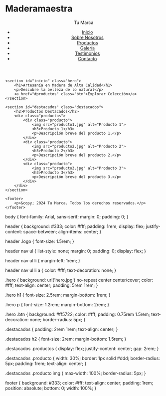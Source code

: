 # Maderamaestra
<!DOCTYPE html>
<html lang="es">
<head>
    <meta charset="UTF-8">
    <meta name="viewport" content="width=device-width, initial-scale=1.0">
    <title>Artesanía en Madera</title>
    <link rel="stylesheet" href="styles.css">
</head>
<body>
    <header>
        <div class="logo">Tu Marca</div>
        <nav>
            <ul>
                <li><a href="#inicio">Inicio</a></li>
                <li><a href="#sobre-nosotros">Sobre Nosotros</a></li>
                <li><a href="#productos">Productos</a></li>
                <li><a href="#galeria">Galería</a></li>
                <li><a href="#testimonios">Testimonios</a></li>
                <li><a href="#contacto">Contacto</a></li>
            </ul>
        </nav>
    </header>

    <section id="inicio" class="hero">
        <h1>Artesanía en Madera de Alta Calidad</h1>
        <p>Descubre la belleza de lo natural</p>
        <a href="#productos" class="btn">Explorar Colección</a>
    </section>

    <section id="destacados" class="destacados">
        <h2>Productos Destacados</h2>
        <div class="productos">
            <div class="producto">
                <img src="producto1.jpg" alt="Producto 1">
                <h3>Producto 1</h3>
                <p>Descripción breve del producto 1.</p>
            </div>
            <div class="producto">
                <img src="producto2.jpg" alt="Producto 2">
                <h3>Producto 2</h3>
                <p>Descripción breve del producto 2.</p>
            </div>
            <div class="producto">
                <img src="producto3.jpg" alt="Producto 3">
                <h3>Producto 3</h3>
                <p>Descripción breve del producto 3.</p>
            </div>
        </div>
    </section>

    <footer>
        <p>&copy; 2024 Tu Marca. Todos los derechos reservados.</p>
    </footer>
</body>
</html>
body {
    font-family: Arial, sans-serif;
    margin: 0;
    padding: 0;
}

header {
    background: #333;
    color: #fff;
    padding: 1rem;
    display: flex;
    justify-content: space-between;
    align-items: center;
}

header .logo {
    font-size: 1.5rem;
}

header nav ul {
    list-style: none;
    margin: 0;
    padding: 0;
    display: flex;
}

header nav ul li {
    margin-left: 1rem;
}

header nav ul li a {
    color: #fff;
    text-decoration: none;
}

.hero {
    background: url('hero.jpg') no-repeat center center/cover;
    color: #fff;
    text-align: center;
    padding: 5rem 1rem;
}

.hero h1 {
    font-size: 2.5rem;
    margin-bottom: 1rem;
}

.hero p {
    font-size: 1.2rem;
    margin-bottom: 2rem;
}

.hero .btn {
    background: #ff5722;
    color: #fff;
    padding: 0.75rem 1.5rem;
    text-decoration: none;
    border-radius: 5px;
}

.destacados {
    padding: 2rem 1rem;
    text-align: center;
}

.destacados h2 {
    font-size: 2rem;
    margin-bottom: 1.5rem;
}

.destacados .productos {
    display: flex;
    justify-content: center;
    gap: 2rem;
}

.destacados .producto {
    width: 30%;
    border: 1px solid #ddd;
    border-radius: 5px;
    padding: 1rem;
    text-align: center;
}

.destacados .producto img {
    max-width: 100%;
    border-radius: 5px;
}

footer {
    background: #333;
    color: #fff;
    text-align: center;
    padding: 1rem;
    position: absolute;
    bottom: 0;
    width: 100%;
}
